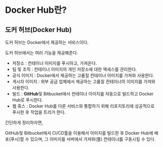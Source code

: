 # Docker Hub란?



## 도커 허브(Docker Hub)

도커 허브는 Docker에서 제공하는 서비스이다. 

도커 허브에서는 여러 기능을 제공해준다.

- 저장소 : 컨테이너 이미지를 푸시하고, 가져온다.
- 팀 및 조직 : 컨테이너 이미지의 개인 저장소에 대한 액세스를 관리한다.
- 공식 이미지 : Docker에서 제공하는 고품질 컨테이너 이미지를 가져와 사용한다.
- 게시자 이미지 : 외부 공급 업체에서 제공하는 고품질 컨테이너의 이미지를 가져와 사용한다.
- 빌드 : **GitHub**및 Bitbucket에서 컨테이너 이미지를 자동으로 빌드하고 Docker Hub로 푸시한다.
- 웹 훅스 : Docker Hub를 다른 서비스와 통합하기 위해 리포지토리에 성공적으로 푸시한 후 작업을 트리거 한다.



간단하게 정리하자면,

GitHub및 Bitbucket에서 CI/CD툴을 이용해서 이미지를 빌드한 후 Docker Hub에 배포(푸시)할 수 있으며, 그 이미지를 서버에서 가져와(풀) 컨테이너를 구동시킬 수 있다.

